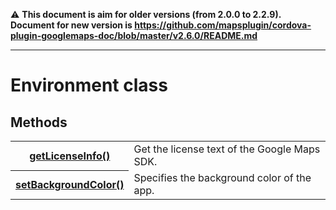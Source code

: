 :warning: **This document is aim for older versions (from 2.0.0 to 2.2.9).
Document for new version is https://github.com/mapsplugin/cordova-plugin-googlemaps-doc/blob/master/v2.6.0/README.md**


---------------
# Environment class

## Methods

<table >
    <tr>
        <th><a href="./getLicenseInfo/README.md">getLicenseInfo()</a></th>
        <td>Get the license text of the Google Maps SDK.</td>
    </tr>
    <tr>
        <th><a href="./setBackgroundColor/README.md">setBackgroundColor()</a></th>
        <td>Specifies the background color of the app.</td>
    </tr>
</table>
